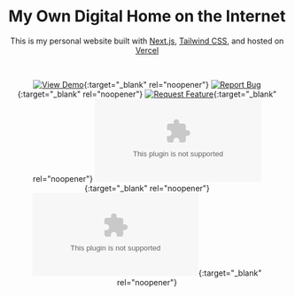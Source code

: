 <h1 align="center">
  My Own Digital Home on the Internet
</h1>

<p align="center">
  This is my personal website built with <a href="https://nextjs.org/" target="_blank">Next.js</a>, <a href="https://tailwindcss.com/" target="_blank">Tailwind CSS</a>, and hosted on <a href="https://www.vercel.com/" target="_blank">Vercel</a>
</p>

<br/>
<div align="center">

  [![View Demo](https://img.shields.io/badge/View%20Demo-8865ff?style=for-the-badge)](https://bonabrian.com){:target="_blank" rel="noopener"} [![Report Bug](https://img.shields.io/badge/Report%20Bug-ff5432?style=for-the-badge)](https://github.com/bonabrian/bonabrian.com/issues/new?assignees=&labels=bug&template=bug_report.md&title=){:target="_blank" rel="noopener"} [![Request Feature](https://img.shields.io/badge/Request%20Feature-96d117?style=for-the-badge)](https://github.com/bonabrian/bonabrian.com/issues/new?assignees=&labels=&template=feature_request.md&title=){:target="_blank" rel="noopener"} [![Forks](https://img.shields.io/github/forks/bonabrian/bonabrian.com?color=8865ff&style=for-the-badge)](https://github.com/bonabrian/bonabrian.com/fork){:target="_blank" rel="noopener"} [![Stars](https://img.shields.io/github/stars/bonabrian/bonabrian.com?color=8865ff&style=for-the-badge)](https://github.com/bonabrian/bonabrian.com/stargazers){:target="_blank" rel="noopener"}

</div>
